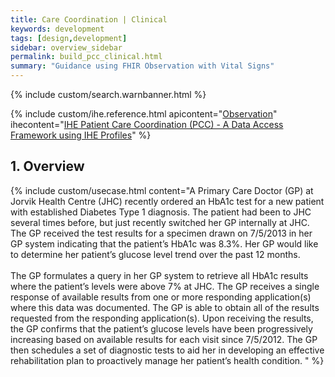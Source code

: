 ```yaml
---
title: Care Coordination | Clinical
keywords: development
tags: [design,development]
sidebar: overview_sidebar
permalink: build_pcc_clinical.html
summary: "Guidance using FHIR Observation with Vital Signs"
---
```


{% include custom/search.warnbanner.html %}


{% include custom/ihe.reference.html apicontent="[Observation](restfulapis_clinical_observation.html)" ihecontent="[IHE Patient Care Coordination (PCC) - A Data Access Framework using IHE Profiles](http://www.ihe.net/uploadedFiles/Documents/PCC/IHE_PCC_White_Paper_DAF_Rev1.0_2014-03-28.pdf)" %}

## 1. Overview ##

{% include custom/usecase.html content="A Primary Care Doctor (GP) at Jorvik Health Centre (JHC) recently ordered
an HbA1c test for a new patient with established Diabetes Type 1 diagnosis. The patient had
been to JHC several times before, but just recently switched her GP internally at JHC. The
GP received the test results for a specimen drawn on 7/5/2013 in her GP system indicating
that the patient’s HbA1c was 8.3%. Her GP would like to determine her patient’s glucose level
trend over the past 12 months.
<br><br> The GP formulates a query in her GP system to retrieve all
HbA1c results where the patient’s levels were above 7% at JHC. The GP receives a single
response of available results from one or more responding application(s) where this data was
documented. The GP is able to obtain all of the results requested from the responding
application(s). Upon receiving the results, the GP confirms that the patient’s glucose levels
have been progressively increasing based on available results for each visit since 7/5/2012. The
GP then schedules a set of diagnostic tests to aid her in developing an effective rehabilitation
plan to proactively manage her patient’s health condition. " %}
